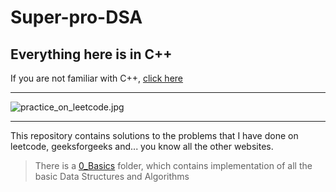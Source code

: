 
# Super-pro-DSA

## Everything here is in C++

If you are not familiar with C++, [click here](https://github.com/jwasham/coding-interview-university/blob/main/extras/cheat%20sheets/Cpp_reference.pdf)

---

![practice_on_leetcode.jpg](<img src="meme.jpg" height="200" width="200" />)

---
This repository contains solutions to the problems that I have done on leetcode, geeksforgeeks and... you know all the other websites.
> There is a [0_Basics](https://github.com/akormous/super-pro-dsa/tree/master/0_Basics) folder, which contains implementation of all the basic Data Structures and Algorithms
